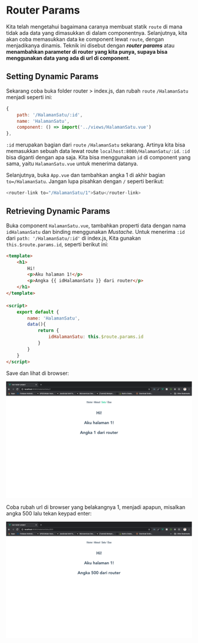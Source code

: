 # Router Params

Kita telah mengetahui bagaimana caranya membuat statik `route` di mana tidak ada data yang dimasukkan di dalam componentnya. Selanjutnya, kita akan coba memasukkan data ke component lewat `route`, dengan menjadikanya dinamis. Teknik ini disebut dengan ***router params*** atau **menambahkan parameter di router yang kita punya, supaya bisa menggunakan data yang ada di url di component**.

## Setting Dynamic Params

Sekarang coba buka folder router > index.js, dan rubah `route` `/HalamanSatu` menjadi seperti ini:

```js
{
    path: '/HalamanSatu/:id',
    name: 'HalamanSatu',
    component: () => import('../views/HalamanSatu.vue')
},
```

`:id` merupakan bagian dari `route` `/HalamanSatu` sekarang. Artinya kita bisa memasukkan sebuah data lewat route `localhost:8080/HalamanSatu/:id`. `:id` bisa diganti dengan apa saja. Kita bisa menggunakan `id` di component yang sama, yaitu `HalamanSatu.vue` untuk menerima datanya.

Selanjutnya, buka `App.vue` dan tambahkan angka 1 di akhir bagian `to=/HalamanSatu`. Jangan lupa pisahkan dengan `/` seperti berikut:

```js
<router-link to="/HalamanSatu/1">Satu</router-link>
```

## Retrieving Dynamic Params

Buka component `HalamanSatu.vue`, tambahkan properti data dengan nama `idHalamanSatu` dan binding menggunakan *Mustache.* Untuk menerima `:id` dari `path: '/HalamanSatu/:id'` di index.js, Kita gunakan `this.$route.params.id`, seperti berikut ini:

```html
<template>
    <h1>
        Hi!
        <p>Aku halaman 1!</p>
        <p>Angka {{ idHalamanSatu }} dari router</p>
    </h1>
</template>

<script>
    export default {
        name: 'HalamanSatu',
        data(){
            return {
                idHalamanSatu: this.$route.params.id
            }
        }
    }
</script>
```

Save dan lihat di browser:

![img](img/22.png)

Coba rubah url di browser yang belakangnya 1, menjadi apapun, misalkan angka 500 lalu tekan keypad enter:

![img](img/23.png)
